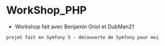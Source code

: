 # WorkShop_PHP
* Workshop fait avec Benjamin Oriol et DubMan21
 ~~~~~
 projet fait en Symfony 5 - découverte de Symfony pour moi

